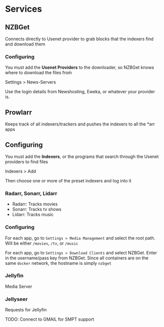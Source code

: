 # Services

## NZBGet

Connects directly to Usenet provider to grab blocks that the indexers find and download them

### Configuring

You must add the **Usenet Providers** to the downloader, so NZBGet knows where to download the files froṁ

Settings > News-Servers

Use the login details from Newshosting, Eweka, or whatever your provider is.

## Prowlarr

Keeps track of all indexers/trackers and pushes the indexers to all the *arr apps

## Configuring

You must add the **Indexers**, or the programs that search through the Usenet providers to find files

Indexers > Add

Then choose one or more of the preset indexers and log into it

### Radarr, Sonarr, Lidarr

* Radarr: Tracks movies
* Sonarr: Tracks tv shows
* Lidarr: Tracks music

### Configuring

For each app, go to `Settings > Media Management` and select the root path. Will be either `/movies`, `/tv`, or `/music`

For each app, go to `Settings > Download Clients` and select NZBGet. Enter in the username/pass key from NZBGet. Since all containers are on the same `docker` network, the hostname is simply `nzbget`

### Jellyfin

Media Server

### Jellyseer

Requests for Jellyfin

TODO: Connect to GMAIL for SMPT support

